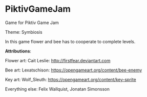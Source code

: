 # PiktivGameJam

Game for Piktiv Game Jam

Theme: Symbiosis

In this game flower and bee has to cooperate to complete levels.

**Attributions**:

Flower art: Cait Leslie: http://firstfear.deviantart.com

Bee art: Lexatschison: https://opengameart.org/content/bee-enemy

Key art: Wolf_Sleuth: https://opengameart.org/content/key-sprite

Everything else: Felix Wallquist, Jonatan Simonsson


